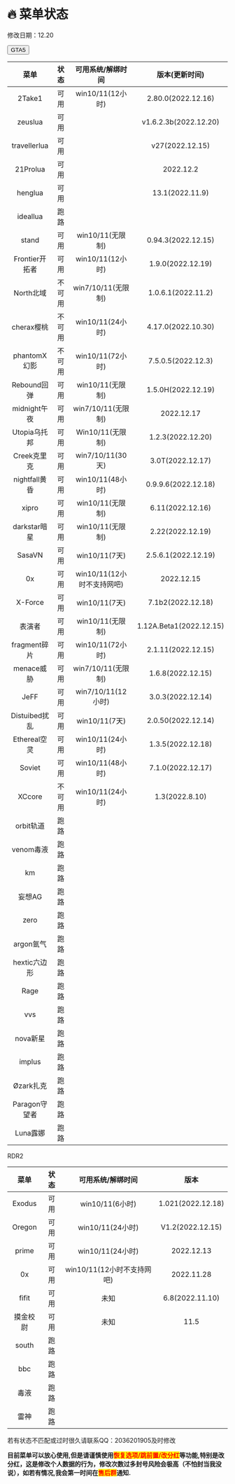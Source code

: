 # 🔥 菜单状态

修改日期：12.20

<button class="docsify-tabs_tab docsify-tabs_tab--active" data-tab="GTA5">GTA5</button>
<div class="docsify-tabs_content" docsify-tabs_content="GTA5">

|     菜单    | 状态 |  可用系统/解绑时间 |  版本(更新时间)    |
| :---------: |:---:|:-----------------:|:-----------------: |
|    2Take1   |  可用|  win10/11(12小时)|  2.80.0(2022.12.16) |
|    zeuslua  |  可用|                  |v1.6.2.3b(2022.12.20)|
| travellerlua|  可用|                  |   v27(2022.12.15)   |
|   21Prolua  |  可用|                  |      2022.12.2     |
|    henglua  |  可用|                  |  13.1(2022.11.9)  |
|   ideallua  |  跑路|                  |                     |
|     stand   |  可用|   win10/11(无限制)|  0.94.3(2022.12.15) |
|Frontier开拓者|  可用|  win10/11(12小时)|  1.9.0(2022.12.19)  |
|  North北域   |不可用|win7/10/11(无限制)|  1.0.6.1(2022.11.2)  |
|  cherax樱桃  |不可用|  win10/11(24小时)|  4.17.0(2022.10.30)  |
| phantomX幻影 |不可用|  win10/11(72小时)|  7.5.0.5(2022.12.3) |
|  Rebound回弹 | 可用|   win10/11(无限制)|  1.5.0H(2022.12.19)  |
| midnight午夜 | 可用| win7/10/11(无限制)|      2022.12.17     |
| Utopia乌托邦 | 可用|   Win10/11(无限制)| 1.2.3(2022.12.20) |
|  Creek克里克 | 可用|  win7/10/11(30天)|3.0T(2022.12.17)|
|nightfall黄昏 | 可用|   win10/11(48小时)| 0.9.9.6(2022.12.18) |
|    xipro    | 可用|    win10/11(无限制)|   6.11(2022.12.16)  |
|darkstar暗星 | 可用|    win10/11(无限制)|   2.22(2022.12.19)  |
|  SasaVN     | 可用|     win10/11(7天) |  2.5.6.1(2022.12.19) |
|    0x       | 可用|win10/11(12小时不支持网吧)|  2022.12.15    |
|  X-Force    | 可用|     win10/11(7天) |   7.1b2(2022.12.18)  |
|    表演者   | 可用|    win10/11(无限制)|1.12A.Beta1(2022.12.15)|
|fragment碎片 | 可用| win10/11(72小时)   |  2.1.11(2022.12.15)  |
|  menace威胁 | 可用|win7/10/11(无限制)  |  1.6.8(2022.12.15)  |
|     JeFF   |  可用|win7/10/11(12小时) |  3.0.3(2022.12.14)  |
|Distuibed扰乱| 可用|  win10/11(7天)    |  2.0.50(2022.12.14) |
|Ethereal空灵 | 可用|win10/11(24小时)   |  1.3.5(2022.12.18) |
|   Soviet    | 可用| win10/11(48小时)  |  7.1.0(2022.12.17)  |
|   XCcore    |不可用|win10/11(24小时)  |   1.3(2022.8.10)  |
|  orbit轨道  |  跑路|||
|  venom毒液  |  跑路|||
|    km      |  跑路|||
|   妄想AG    | 跑路|||
|   zero     |  跑路|||
| argon氩气  |  跑路|||
|hextic六边形 |  跑路|||
|   Rage     |  跑路|||
|    vvs     |  跑路|||
| nova新星   |  跑路|||
|  implus    |  跑路|||
| Øzark扎克  |  跑路|||
|Paragon守望者|  跑路|||
|  Luna露娜  |  跑路|||
</div>

RDR2

|  菜单 |状态|可用系统/解绑时间|        版本      |
| :----:|:-:|:--------------:| :--------------: |
| Exodus|可用|win10/11(6小时)| 1.021(2022.12.18) |
|Oregon |可用|win10/11(24小时)|V1.2(2022.12.15)|
| prime |可用|win10/11(24小时)|    2022.12.13    |
|  0x   |可用|win10/11(12小时不支持网吧)|2022.11.28|
| fifit |可用|          未知  |   6.8(2022.11.10) |
|摸金校尉|可用|          未知  |       11.5       |
|  south | 跑路 |||
|   bbc  | 跑路 |||
|   毒液  |跑路 |||
|   雷神  |跑路 |||

若有状态不匹配或过时很久请联系QQ：2036201905及时修改

**目前菜单可以放心使用,但是请谨慎使用**<mark style="color:red;">**恢复选项/跳前置/改分红**</mark>**等功能,特别是改分红，这是修改个人数据的行为，修改次数过多封号风险会极高（不怕封当我没说），如若有情况,我会第一时间在**<mark style="color:red;">**售后群**</mark>**通知.**
